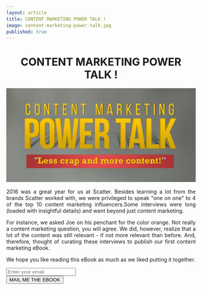 ```yaml
---
layout: article
title: CONTENT MARKETING POWER TALK !
image: content-marketing-power-talk.jpg
published: true
---
```


<div style="text-align: justify">
    <div>
        <h1 style="text-align: center">CONTENT MARKETING POWER TALK !</h1>
        <img src="/img/articles/content-marketing-power-talk.jpg" alt="Image" width="600px;" />
    </div>
    <div>
        <span>
            <p>2016 was a great year for us at Scatter. Besides learning a lot from the brands Scatter worked with, we were privileged to speak "one on one" to 4 of the top 10 content marketing influencers.Some interviews were long (loaded with insightful details) and went beyond just content marketing.</p>
            <p>For instance, we asked Joe on his penchant for the color orange. Not really a content marketing question, you will agree. We did, however, realize that a lot of the content was still relevant - if not more relevant than before. And, therefore, thought of curating these interviews to publish our first content marketing eBook.</p>
            <p>We hope you like reading this eBook as much as we liked putting it together.</p>
        </span>
        <div id="subscribe_modal">
            <form action="http://www.spiral.media/sendmail_subscription/" method="POST">
                <div class="form-group row">
                    <div class="col-sm-6"><input type="email" required class="form-control" placeholder="Enter your email" name="newsletter_email"></div>
                    <div class="col-sm-6"><button class="btn btn-action">MAIL ME THE EBOOK</button></div>
                </div>
                <input type="hidden" name="file_name" value="ContentMarketingPowerTalk.pdf">
                <input type="hidden" name="title" value="Content Marketing Power Talk">
                <input type="hidden" name="redirect_url" value="{{ site.production_url }}{{ page.url }}#thanks">
            </form>
        <div>
    </div>
</div>
